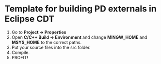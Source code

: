 # Template for building PD externals in Eclipse CDT

1. Go to **Project -> Properties**
2. Open **C/C++ Build -> Environment** and change **MINGW\_HOME** and **MSYS\_HOME** to the correct paths.
3. Put your source files into the src folder.
4. Compile.
5. PROFIT!  